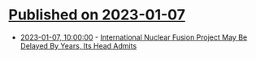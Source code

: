 # [Published on 2023-01-07](index.md)

* [2023-01-07, 10:00:00](https://hardware.slashdot.org/story/23/01/07/0354252/international-nuclear-fusion-project-may-be-delayed-by-years-its-head-admits?utm_source=rss1.0mainlinkanon&utm_medium=feed) - [International Nuclear Fusion Project May Be Delayed By Years, Its Head Admits](https://hardware.slashdot.org/story/23/01/07/0354252/international-nuclear-fusion-project-may-be-delayed-by-years-its-head-admits?utm_source=rss1.0mainlinkanon&utm_medium=feed)
